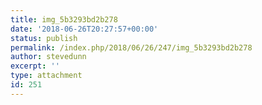 ```yaml
---
title: img_5b3293bd2b278
date: '2018-06-26T20:27:57+00:00'
status: publish
permalink: /index.php/2018/06/26/247/img_5b3293bd2b278
author: stevedunn
excerpt: ''
type: attachment
id: 251
---
```

<!DOCTYPE html PUBLIC "-//W3C//DTD HTML 4.0 Transitional//EN" "http://www.w3.org/TR/REC-html40/loose.dtd">
<?xml encoding="UTF-8">
